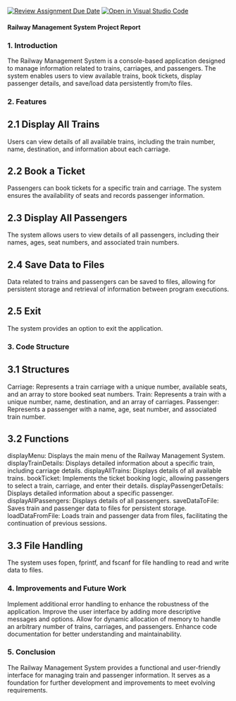 [![Review Assignment Due Date](https://classroom.github.com/assets/deadline-readme-button-24ddc0f5d75046c5622901739e7c5dd533143b0c8e959d652212380cedb1ea36.svg)](https://classroom.github.com/a/j0WbCUcA)
[![Open in Visual Studio Code](https://classroom.github.com/assets/open-in-vscode-718a45dd9cf7e7f842a935f5ebbe5719a5e09af4491e668f4dbf3b35d5cca122.svg)](https://classroom.github.com/online_ide?assignment_repo_id=13059281&assignment_repo_type=AssignmentRepo)


#### Railway Management System Project Report
### 1. Introduction
The Railway Management System is a console-based application designed to manage information related to trains, carriages, and passengers. The system enables users to view available trains, book tickets, display passenger details, and save/load data persistently from/to files.

### 2. Features
## 2.1 Display All Trains
Users can view details of all available trains, including the train number, name, destination, and information about each carriage.

## 2.2 Book a Ticket
Passengers can book tickets for a specific train and carriage. The system ensures the availability of seats and records passenger information.

## 2.3 Display All Passengers
The system allows users to view details of all passengers, including their names, ages, seat numbers, and associated train numbers.
 
## 2.4 Save Data to Files
Data related to trains and passengers can be saved to files, allowing for persistent storage and retrieval of information between program executions.

## 2.5 Exit
The system provides an option to exit the application.

### 3. Code Structure

## 3.1 Structures
Carriage: Represents a train carriage with a unique number, available seats, and an array to store booked seat numbers.
Train: Represents a train with a unique number, name, destination, and an array of carriages.
Passenger: Represents a passenger with a name, age, seat number, and associated train number.
## 3.2 Functions
displayMenu: Displays the main menu of the Railway Management System.
displayTrainDetails: Displays detailed information about a specific train, including carriage details.
displayAllTrains: Displays details of all available trains.
bookTicket: Implements the ticket booking logic, allowing passengers to select a train, carriage, and enter their details.
displayPassengerDetails: Displays detailed information about a specific passenger.
displayAllPassengers: Displays details of all passengers.
saveDataToFile: Saves train and passenger data to files for persistent storage.
loadDataFromFile: Loads train and passenger data from files, facilitating the continuation of previous sessions.
## 3.3 File Handling
The system uses fopen, fprintf, and fscanf for file handling to read and write data to files.
### 4. Improvements and Future Work
Implement additional error handling to enhance the robustness of the application.
Improve the user interface by adding more descriptive messages and options.
Allow for dynamic allocation of memory to handle an arbitrary number of trains, carriages, and passengers.
Enhance code documentation for better understanding and maintainability.
### 5. Conclusion
The Railway Management System provides a functional and user-friendly interface for managing train and passenger information. It serves as a foundation for further development and improvements to meet evolving requirements.
